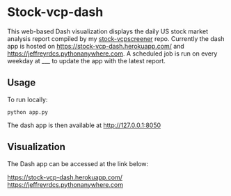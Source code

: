 # Stock-vcp-dash

This web-based Dash visualization displays the daily US stock market analysis report compiled by my [stock-vcpscreener](https://github.com/jeffreyrdcs/stock-vcpscreener) repo. Currently the dash app is hosted on https://stock-vcp-dash.herokuapp.com/ and https://jeffreyrdcs.pythonanywhere.com. A scheduled job is run on every weekday at ___ to update the app with the latest report.


## Usage

To run locally:
```
python app.py
```
The dash app is then available at http://127.0.0.1:8050


## Visualization

The Dash app can be accessed at the link below:

https://stock-vcp-dash.herokuapp.com/
https://jeffreyrdcs.pythonanywhere.com


